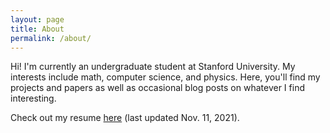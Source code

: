 ```yaml
---
layout: page
title: About
permalink: /about/
---
```


Hi! I'm currently an undergraduate student at Stanford University. My interests include math, computer science, and physics. Here, you'll find my projects and papers as well as occasional blog posts on whatever I find interesting.

Check out my resume [here](./assets/resumes/resume-11-01-2021.pdf) (last updated Nov. 11, 2021).

